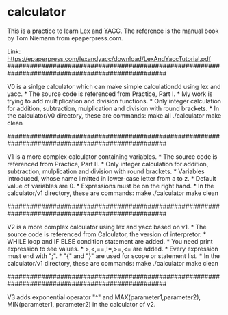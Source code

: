 # calculator

This is a practice to learn Lex and YACC. The reference is the manual book by Tom Niemann from epaperpress.com.

Link: https://epaperpress.com/lexandyacc/download/LexAndYaccTutorial.pdf
##################################################################################################

V0 is a sinlge calculator which can make simple calculationdd using lex and yacc.
	* The source code is referenced from Practice, Part I.
	* My work is trying to add multiplication and division functions.
	* Only integer calculation for addition, subtraction, mulplication and division with round brackets.
	* In the calculator/v0 directory, these are commands:
		make all
		./calculator
		make clean

##################################################################################################

V1 is a more complex calculator containing variables.
	* The source code is referenced from Practice, Part II.
	* Only integer calculation for addition, subtraction, mulplication and division with round brackets.
	* Variables introduced, whose name limitted in lower-case letter from a to z.
	* Default value of variables are 0.
	* Expressions must be on the right hand.
	* In the calculator/v1 directory, these are commands:
		make
		./calculator
		make clean

##################################################################################################

V2 is a more complex calculator using lex and yacc based on v1.
	* The source code is referenced from Calculator, the version of interpretor.
	* WHILE loop and IF ELSE condition statement are added.
	* You need print expression to see values.
	* >,<,==,!=,>=,<= are added.
	* Every expression must end with ";".
	* "{" and "}" are used for scope or statement list.
	* In the calculator/v1 directory, these are commands:
		make
		./calculator
		make clean

##################################################################################################

V3 adds exponential operator "^" and MAX(parameter1,parameter2), MIN(parameter1, parameter2) in the calculator of v2.

